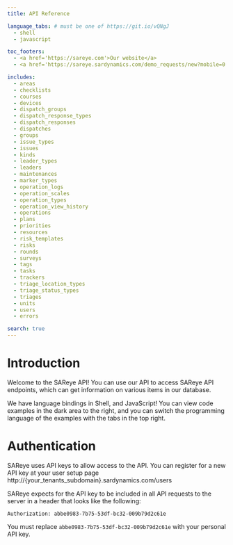 ```yaml
---
title: API Reference

language_tabs: # must be one of https://git.io/vQNgJ
  - shell
  - javascript

toc_footers:
  - <a href='https://sareye.com'>Our website</a>
  - <a href='https://sareye.sardynamics.com/demo_requests/new?mobile=0'>Contact us</a>

includes:
  - areas
  - checklists
  - courses
  - devices
  - dispatch_groups
  - dispatch_response_types
  - dispatch_responses
  - dispatches
  - groups
  - issue_types
  - issues
  - kinds
  - leader_types
  - leaders
  - maintenances
  - marker_types
  - operation_logs
  - operation_scales
  - operation_types
  - operation_view_history
  - operations
  - plans
  - priorities
  - resources
  - risk_templates
  - risks
  - rounds
  - surveys
  - tags
  - tasks
  - trackers
  - triage_location_types
  - triage_status_types
  - triages
  - units
  - users
  - errors

search: true
---
```


# Introduction

Welcome to the SAReye API! You can use our API to access SAReye API endpoints, which can get information on various items in our database.

We have language bindings in Shell, and JavaScript! You can view code examples in the dark area to the right, and you can switch the programming language of the examples with the tabs in the top right.

# Authentication

SAReye uses API keys to allow access to the API. You can register for a new API key at your user setup page http://{your_tenants_subdomain}.sardynamics.com/users

SAReye expects for the API key to be included in all API requests to the server in a header that looks like the following:

`Authorization: abbe0983-7b75-53df-bc32-009b79d2c61e`

<aside class="notice">
You must replace <code>abbe0983-7b75-53df-bc32-009b79d2c61e</code> with your personal API key.
</aside>
